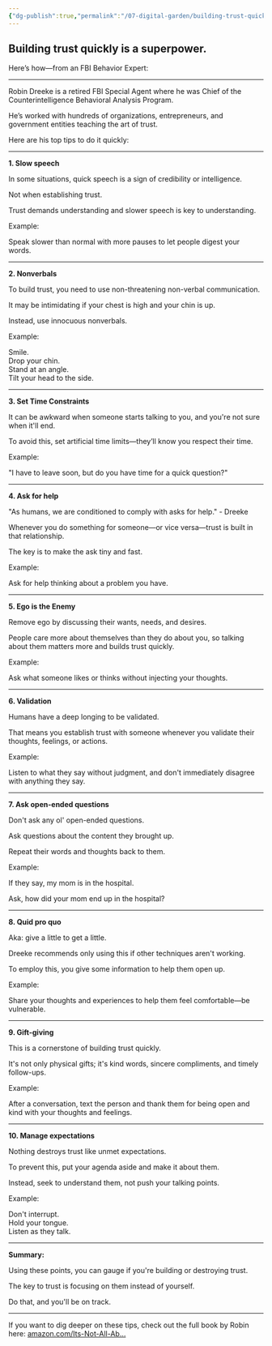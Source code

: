 ```yaml
---
{"dg-publish":true,"permalink":"/07-digital-garden/building-trust-quickly-is-a-superpower/","tags":["evergreen","ath"],"updated":"2025-04-07T19:25:15.998-07:00"}
---
```



## Building trust quickly is a superpower.

Here’s how—from an FBI Behavior Expert:

___

Robin Dreeke is a retired FBI Special Agent where he was Chief of the Counterintelligence Behavioral Analysis Program.

He’s worked with hundreds of organizations, entrepreneurs, and government entities teaching the art of trust.

Here are his top tips to do it quickly:

___

**1\. Slow speech**

In some situations, quick speech is a sign of credibility or intelligence.

Not when establishing trust.

Trust demands understanding and slower speech is key to understanding.

Example:

Speak slower than normal with more pauses to let people digest your words.

___

**2\. Nonverbals**

To build trust, you need to use non-threatening non-verbal communication.

It may be intimidating if your chest is high and your chin is up.

Instead, use innocuous nonverbals.

Example:

Smile.  
Drop your chin.  
Stand at an angle.  
Tilt your head to the side.

___

**3\. Set Time Constraints**

It can be awkward when someone starts talking to you, and you're not sure when it'll end.

To avoid this, set artificial time limits—they’ll know you respect their time.

Example:

"I have to leave soon, but do you have time for a quick question?"

___

**4\. Ask for help**

"As humans, we are conditioned to comply with asks for help." - Dreeke

Whenever you do something for someone—or vice versa—trust is built in that relationship.

The key is to make the ask tiny and fast.

Example:

Ask for help thinking about a problem you have.

___

**5\. Ego is the Enemy**

Remove ego by discussing their wants, needs, and desires.

People care more about themselves than they do about you, so talking about them matters more and builds trust quickly.

Example:

Ask what someone likes or thinks without injecting your thoughts.

___

**6\. Validation**

Humans have a deep longing to be validated.

That means you establish trust with someone whenever you validate their thoughts, feelings, or actions.

Example:

Listen to what they say without judgment, and don't immediately disagree with anything they say.

___

**7\. Ask open-ended questions**

Don't ask any ol' open-ended questions.

Ask questions about the content they brought up.

Repeat their words and thoughts back to them.

Example:

If they say, my mom is in the hospital.

Ask, how did your mom end up in the hospital?

___

**8\. Quid pro quo**

Aka: give a little to get a little.

Dreeke recommends only using this if other techniques aren't working.

To employ this, you give some information to help them open up.

Example:

Share your thoughts and experiences to help them feel comfortable—be vulnerable.

___

**9\. Gift-giving**

This is a cornerstone of building trust quickly.

It's not only physical gifts; it's kind words, sincere compliments, and timely follow-ups.

Example:

After a conversation, text the person and thank them for being open and kind with your thoughts and feelings.

___

**10\. Manage expectations**

Nothing destroys trust like unmet expectations.

To prevent this, put your agenda aside and make it about them.

Instead, seek to understand them, not push your talking points.

Example:

Don't interrupt.  
Hold your tongue.  
Listen as they talk.

___

**Summary:**

Using these points, you can gauge if you're building or destroying trust.

The key to trust is focusing on them instead of yourself.

Do that, and you'll be on track.

___

If you want to dig deeper on these tips, check out the full book by Robin here: [amazon.com/Its-Not-All-Ab…](https://www.amazon.com/Its-Not-All-About-Techniques/dp/057809665X/)

